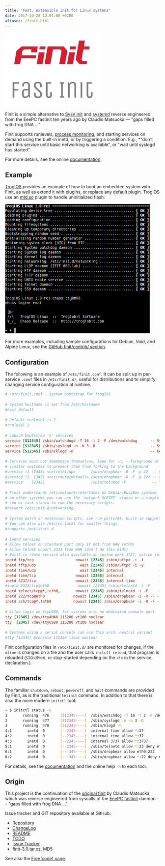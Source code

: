 ```yaml
---
title: "Fast, extensible init for Linux systems"
date: 2017-10-28 12:04:00 +0200
aliases: /finit.html
---
```

<img class="center noborder" src="/images/finit3.png" style="width: 310px; height: 240px;" alt="Finit: A fast init for Linux" />

Finit is a simple alternative to [SysV init][1] and [systemd][7] reverse
engineered from the EeePC fastinit ten years ago by Claudio Matsuoka —
"gaps filled with frog DNA …"

Finit supports runlevels, [process monitoring][2], and starting services
on demand using the built-in inetd, or by triggering a condition.  E.g.,
*"don't start this service until basic networking is available", or
"wait until syslogd has started".

For more details, see the online [documentation][README].


Example
-------

[TroglOS][9] provides an example of how to boot an embedded system with
Finit, as well as extend it with plugins, or replace any default plugin.
TroglOS use an [mtd.so][10] plugin to handle uninitialized flash:

<img class="center" src="/images/finit3-screenshot.png" alt="Finit Screenshot" style="width: 472px; height: 422px;">

For more examples, including sample configurations for Debian, Void, and
Alpine Linux, see the [GitHub finit/contrib/ section][contrib].


Configuration
-------------

The following is an example of `/etc/finit.conf`.  It can be split up in
per-service `.conf` files in `/etc/finit.d/`, useful for distributions
and to simplify changing service configuration at runtime.

```conf
# /etc/finit.conf - System bootstrap for TroglOS

# System hostname is set from /etc/hostname
#host default

# Default runlevel is 2
#runlevel 2

# Launch bootstrap 'S' services
service [S12345] /sbin/watchdogd -T 16 -t 2 -F /dev/watchdog      -- System watchdog daemon
service [S12345] /sbin/syslogd -n -b 3 -D                         -- System log daemon
service [S12345] /sbin/klogd -n                                   -- Kernel log daemon

# Services must not daemonize themselves, look for -n, --foreground or
# similar switches to prevent them from forking to the background
#service :1 [2345] <net/eth1/up>       /sbin/dropbear -R -F -p 22  -- SSH daemon (LAN)
#service :2  [345] <net/route/default> /sbin/dropbear -R -F -p 222 -- SSH daemon (WAN)
#service    [2345]                     /sbin/telnetd -F            -- Telnet daemon

# Finit understands /etc/network/interfaces on Debian/BusyBox systems
# on other systems you can use the `network SCRIPT` stanza or a simple
# run or task stanza to run the necessary scripts.
#network /etc/init.d/networking

# System patch or extension scripts, see run-parts(8), built-in support in Finit.
# You can also use /etc/rc.local for smaller things.
#runparts /mnt/start.d

# Inetd services
# Allow telnet on standard port only if not from WAN (eth0)
# Allow telnet onport 2323 from WAN (don't do this kids)
# Built-in rdate service also available on custom port 3737, notice internal.time
inetd ftp/tcp                   nowait [2345] /sbin/uftpd -i -f       -- FTP daemon
inetd tftp/udp                    wait [2345] /sbin/uftpd -i -y       -- TFTP daemon
inetd time/udp                    wait [2345] internal                -- UNIX rdate service
inetd time/tcp                  nowait [2345] internal                -- UNIX rdate service
inetd 3737/tcp                  nowait [2345] internal.time           -- UNIX rdate service
#inetd 2323/tcp@eth0             nowait [2345] /sbin/telnetd -i -F     -- Telnet daemon (WAN)
inetd telnet/tcp@*,!eth0,       nowait [2345] /sbin/telnetd -i -F     -- Telnet daemon (LAN)
inetd 222/tcp@eth0             nowait [2345] /sbin/dropbear -i -R -F -- SSH daemon (WAN)
inetd ssh/tcp@*,!eth0          nowait [2345] /sbin/dropbear -i -R -F -- SSH daemon (LAN)

# Allow login on ttyUSB0, for systems with no dedicated console port
tty [12345] /dev/ttyAMA0 115200 vt100 noclear
tty  [2345] /dev/ttyUSB0 115200 vt100 noclear

# Systems using a serial console can use this arch. neutral variant
#tty [12345] @console 115200 linux noclear
```

Finit configuration files in `/etc/finit.d/` are monitored for changes,
if the `mtime` is changed on a file and the user calls `initctl reload`,
that program is reloaded (`SIGHUP`:ed, or stop-started depending on the
`<!>` in the service declaration.).


Commands
--------

The familiar `shutdown`, `reboot`, `poweroff`, and `halt` commands are
provided by Finit, as is the traditional `telinit` command.  In addition
to that there is also the more modern `initctl` tool:

```sh
~ $ initctl status -v
1       running  476     [S12345----]  /sbin/watchdog -T 16 -t 2 -F /dev/watchdog
2       running  477     [S12345----]  /sbin/syslogd -n -b 3 -D
3       running  478     [S12345----]  /sbin/klogd -n
4:1       inetd  0       [--2345----]  internal time allow *:37
4:2       inetd  0       [--2345----]  internal time allow *:37
4:3       inetd  0       [--2345----]  internal 3737 allow *:3737
5:1       inetd  0       [--2345----]  /sbin/telnetd allow *:23 deny eth0,eth1
6:1       inetd  0       [---345----]  /sbin/dropbear allow eth0:222
6:2       inetd  0       [---345----]  /sbin/dropbear allow *:22 deny eth0
```

For details, see the [documentation][README] and the online help `-h` to
each tool.


Origin
------

This project is the continuation of the [original finit][5] by Claudio
Matsuoka, which was reverse engineered from syscalls of the
[EeePC fastinit][6] daemon -- "gaps filled with frog DNA ..."

Issue tracker and GIT repository available at GitHub:

* [Repository](https://github.com/troglobit/finit)
* [ChangeLog](https://github.com/troglobit/finit/blob/master/ChangeLog.md)
* [README][]
* [TODO](https://github.com/troglobit/finit/blob/master/TODO.md)
* [Issue Tracker](https://github.com/troglobit/finit/issues)
* [finit-3.0.tar.xz](ftp://ftp.troglobit.com/finit/finit-3.0.tar.xz),
  [MD5](ftp://ftp.troglobit.com/finit/finit-3.0.tar.xz.md5)

See also the [Free(code) page](http://freecode.com/projects/finit).

[1]: https://en.wikipedia.org/wiki/Init
[2]: https://en.wikipedia.org/wiki/Process_supervision
[3]: http://cr.yp.to/daemontools.html
[4]: http://smarden.org/runit/
[5]: http://helllabs.org/finit/
[6]: http://wiki.eeeuser.com/boot_process:the_boot_process
[7]: https://www.freedesktop.org/wiki/Software/systemd/
[9]: https://github.com/troglobit/troglos
[10]: https://github.com/troglobit/troglos/blob/master/packages/finit/plugins/mtd.c
[README]: https://github.com/troglobit/finit/blob/master/README.md
[contrib]: https://github.com/troglobit/finit/contrib
